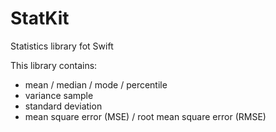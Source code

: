 # StatKit
Statistics library fot Swift

This library contains:

- mean / median / mode / percentile
- variance sample
- standard deviation
- mean square error (MSE) / root mean square error (RMSE)
